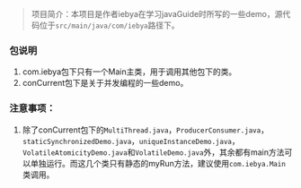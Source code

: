 > 项目简介：本项目是作者iebya在学习javaGuide时所写的一些demo，源代码位于`src/main/java/com/iebya`路径下。

### 包说明
1. com.iebya包下只有一个Main主类，用于调用其他包下的类。
2. conCurrent包下是关于并发编程的一些demo。

### 注意事项：  
1. 除了conCurrent包下的`MultiThread.java`，`ProducerConsumer.java`，`staticSynchronizedDemo.java`，`uniqueInstanceDemo.java`，`VolatileAtomicityDemo.java`和`VolatileDemo.java`外，其余都有main方法可以单独运行。而这几个类只有静态的myRun方法，建议使用`com.iebya.Main`类调用。
